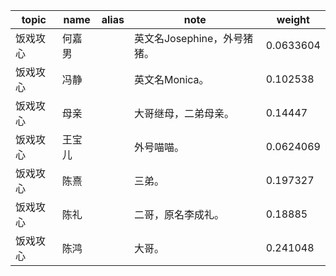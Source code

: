 | topic | name | alias | note | weight |
| ----- | ---- | ----- | ---- | ------ |
| 饭戏攻心 | 何嘉男 | | 英文名Josephine，外号猪猪。 | 0.0633604 |
| 饭戏攻心 | 冯静 | | 英文名Monica。 | 0.102538 |
| 饭戏攻心 | 母亲 | | 大哥继母，二弟母亲。 | 0.14447 |
| 饭戏攻心 | 王宝儿 | | 外号喵喵。 | 0.0624069 |
| 饭戏攻心 | 陈熹 | | 三弟。 | 0.197327 |
| 饭戏攻心 | 陈礼 | | 二哥，原名李成礼。 | 0.18885 |
| 饭戏攻心 | 陈鸿 | | 大哥。 | 0.241048 |
